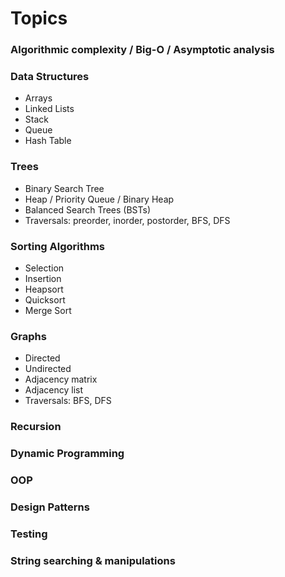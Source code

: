 # Topics


### Algorithmic complexity / Big-O / Asymptotic analysis

### Data Structures
- Arrays 
- Linked Lists
- Stack
- Queue
- Hash Table

### Trees
- Binary Search Tree
- Heap / Priority Queue / Binary Heap
- Balanced Search Trees (BSTs)
- Traversals: preorder, inorder, postorder, BFS, DFS

### Sorting Algorithms
- Selection
- Insertion
- Heapsort
- Quicksort
- Merge Sort

### Graphs
- Directed
- Undirected
- Adjacency matrix
- Adjacency list
- Traversals: BFS, DFS

### Recursion

### Dynamic Programming

### OOP

### Design Patterns

### Testing

### String searching & manipulations




